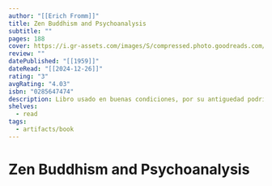 ```yaml
---
author: "[[Erich Fromm]]"
title: Zen Buddhism and Psychoanalysis
subtitle: ""
pages: 188
cover: https://i.gr-assets.com/images/S/compressed.photo.goodreads.com/books/1355392804l/25493.jpg
review: ""
datePublished: "[[1959]]"
dateRead: "[[2024-12-26]]"
rating: "3"
avgRating: "4.03"
isbn: "0285647474"
description: Libro usado en buenas condiciones, por su antiguedad podria contener señales normales de uso
shelves:
  - read
tags:
  - artifacts/book
---
```

#  Zen Buddhism and Psychoanalysis
